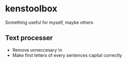 # kenstoolbox
Something useful for myself, maybe others

## Text processer
  - Remove unneccesary \n
  - Make first letters of every sentences capital correctly
  
